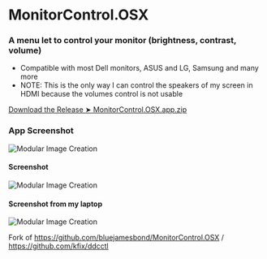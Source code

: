 # MonitorControl.OSX

### A menu let to control your monitor (brightness, contrast, volume)
- Compatible with most Dell monitors, ASUS and LG, Samsung and many more
- NOTE: This is the only way I can control the speakers of my screen in HDMI because the volumes control is not usable

[Download the Release ➤ MonitorControl.OSX.app.zip](https://github.com/chris1111/MonitorControl.OSX/releases/tag/V1)

### App Screenshot
![Modular Image Creation](https://i62.servimg.com/u/f62/18/50/18/69/captu555.png)


#### Screenshot
![Modular Image Creation](https://i62.servimg.com/u/f62/18/50/18/69/sans_177.png)

#### Screenshot from my laptop
![Modular Image Creation](https://i62.servimg.com/u/f62/18/50/18/69/ribkx10.png)




Fork of https://github.com/bluejamesbond/MonitorControl.OSX / https://github.com/kfix/ddcctl
